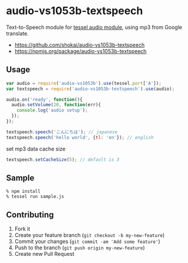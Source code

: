 # audio-vs1053b-textspeech

Text-to-Speech module for [tessel audio module](https://tessel.io/docs/audio), using mp3 from Google translate.

- https://github.com/shokai/audio-vs1053b-textspeech
- https://npmjs.org/package/audio-vs1053b-textspeech


## Usage

```javascript
var audio = require('audio-vs1053b').use(tessel.port['A']);
var textspeech = require('audio-vs1053b-textspeech').use(audio);

audio.on('ready', function(){
  audio.setVolume(20, function(err){
    console.log('audio setup');
  });
});
```

```javascript
textspeech.speech('こんにちは'); // japanese
textspeech.speech('hello world', {tl: 'en'}); // english
```

set mp3 data cache size
```javascript
textspeech.setCacheSize(5); // default is 3
```

## Sample

    % npm install
    % tessel run sample.js


Contributing
------------
1. Fork it
2. Create your feature branch (`git checkout -b my-new-feature`)
3. Commit your changes (`git commit -am 'Add some feature'`)
4. Push to the branch (`git push origin my-new-feature`)
5. Create new Pull Request
